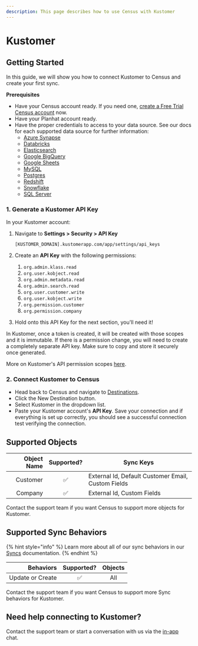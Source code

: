 ```yaml
---
description: This page describes how to use Census with Kustomer
---
```


# Kustomer

## Getting Started <a href="#getting-started" id="getting-started"></a>

In this guide, we will show you how to connect Kustomer to Census and create your first sync.

**Prerequisites**

* Have your Census account ready. If you need one, [create a Free Trial Census account](https://app.getcensus.com/) now.
* Have your Planhat account ready.
* Have the proper credentials to access to your data source. See our docs for each supported data source for further information:
  * [Azure Synapse](../sources/available-sources/azure-synapse.md)
  * ​[Databricks](https://docs.getcensus.com/sources/databricks)​
  * ​[Elasticsearch](https://docs.getcensus.com/sources/elasticsearch)​
  * ​[Google BigQuery](https://docs.getcensus.com/sources/google-bigquery)​
  * ​[Google Sheets](https://docs.getcensus.com/sources/google-sheets)​
  * ​[MySQL](https://docs.getcensus.com/sources/mysql)​
  * ​[Postgres](https://docs.getcensus.com/sources/postgres)​
  * ​[Redshift](https://docs.getcensus.com/sources/redshift)​
  * ​[Snowflake](https://docs.getcensus.com/sources/snowflake)​
  * ​[SQL Server](https://docs.getcensus.com/sources/sql-server)​

### 1. Generate a Kustomer API Key <a href="#id-1.-generate-a-planhat-api-key" id="id-1.-generate-a-planhat-api-key"></a>

In your Kustomer account:

1.  Navigate to **Settings > Security > API Key**

    `[KUSTOMER_DOMAIN].kustomerapp.com/app/settings/api_keys`
2. Create an **API Key** with the following permissions:
   1. `org.admin.klass.read`
   2. `org.user.kobject.read`
   3. `org.admin.metadata.read`
   4. `org.admin.search.read`
   5. `org.user.customer.write`
   6. `org.user.kobject.write`
   7. `org.permission.customer`
   8. `org.permission.company`
3. Hold onto this API Key for the next section, you'll need it!

In Kustomer, once a token is created, it will be created with those scopes and it is immutable. If there is a permission change, you will need to create a completely separate API key. Make sure to copy and store it securely once generated.

More on Kustomer's API permission scopes [here](https://help.kustomer.com/permissions-for-common-api-requests-HkltTBZbN).

### 2. Connect Kustomer to Census <a href="#id-2.-connect-planhat-to-census" id="id-2.-connect-planhat-to-census"></a>

* Head back to Census and navigate to [Destinations](https://app.getcensus.com/destinations).
* Click the New Destination button.
* Select Kustomer in the dropdown list.
* Paste your Kustomer account's **API Key**. Save your connection and if everything is set up correctly, you should see a successful connection test verifying the connection.

## Supported Objects

| **Object Name** | **Supported?** | **Sync Keys**                                      |
| --------------: | :------------: | -------------------------------------------------- |
|        Customer |        ✅       | External Id, Default Customer Email, Custom Fields |
|         Company |        ✅       | External Id, Custom Fields                         |

Contact the support team if you want Census to support more objects for Kustomer.

## Supported Sync Behaviors

{% hint style="info" %}
Learn more about all of our sync behaviors in our [Syncs](../syncs/overview.md) documentation.
{% endhint %}

|    **Behaviors** | **Supported?** | **Objects** |
| ---------------: | :------------: | :---------: |
| Update or Create |        ✅       |     All     |

Contact the support team if you want Census to support more Sync behaviors for Kustomer.

## Need help connecting to Kustomer? <a href="#need-help-connecting-to-planhat" id="need-help-connecting-to-planhat"></a>

​Contact the support team or start a conversation with us via the [in-app](https://app.getcensus.com/) chat.
